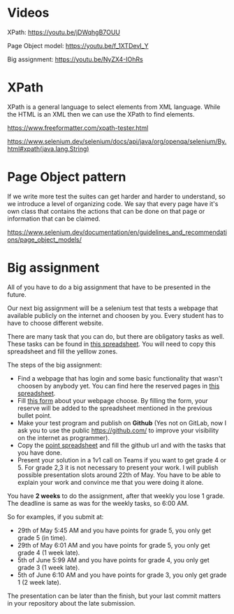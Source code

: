 # Videos

XPath: https://youtu.be/jDWqhgB7OUU

Page Object model: https://youtu.be/f_1XTDevI_Y

Big assignment: https://youtu.be/NyZX4-IOhRs

# XPath

XPath is a general language to select elements from XML language.
While the HTML is an XML then we can use the XPath to find elements.

https://www.freeformatter.com/xpath-tester.html

https://www.selenium.dev/selenium/docs/api/java/org/openqa/selenium/By.html#xpath(java.lang.String)


# Page Object pattern

If we write more test the suites can get harder and harder to understand, so we introduce a level of organizing code.
We say that every page have it's own class that contains the actions that can be done on that page or information that can be claimed.

https://www.selenium.dev/documentation/en/guidelines_and_recommendations/page_object_models/


# Big assignment

All of you have to do a big assignment that have to be presented in the future.

Our next big assignment will be a selenium test that tests a webpage that available publicly on the internet and choosen by you.
Every student has to have to choose different website.


There are many task that you can do, but there are obligatory tasks as well.
These tasks can be found in [this spreadsheet](https://docs.google.com/spreadsheets/d/1lwZlTShULZVSCxM-ew880VkdSffrruTUF229c-FsC5k/edit?usp=sharing).
You will need to copy this spreadsheet and fill the yelllow zones.


The steps of the big assignment:

- Find a webpage that has login and some basic functionality that wasn't choosen by anybody yet. You can find here the reserved pages in [this spreadsheet](https://docs.google.com/spreadsheets/d/1pVWcnxBJkw6f9679S2l4ZuaLa-QWQEEYAoFtjM3Bbw4/edit?usp=sharing).
- Fill [this form](https://docs.google.com/forms/d/e/1FAIpQLSeDvCWjhM4KrUV_1eQc45taf--5Uz798jruwcFd8vjvXVAyHg/viewform?usp=sf_link) about your webpage choose. By filling the form, your reserve will be added to the spreadsheet mentioned in the previous bullet point.
- Make your test program and publish on **Github** (Yes not on GitLab, now I ask you to use the public https://github.com/ to improve your visibility on the internet as programmer).
- Copy the [point spreadsheet](https://docs.google.com/spreadsheets/d/1lwZlTShULZVSCxM-ew880VkdSffrruTUF229c-FsC5k/edit?usp=sharing) and fill the github url and with the tasks that you have done.
- Present your solution in a 1v1 call on Teams if you want to get grade 4 or 5. For grade 2,3 it is not necessary to present your work. I will publish possible presentation slots around 22th of May.  You have to be able to explain your work and convince me that you were doing it alone.

You have **2 weeks** to do the assignment, after that weekly you lose 1 grade. The deadline is same as was for the weekly tasks, so 6:00 AM.

So for examples, if you submit at:
- 29th of May 5:45 AM and you have points for grade 5, you only get grade 5 (in time).
- 29th of May 6:01 AM and you have points for grade 5, you only get grade 4 (1 week late).
- 5th of June 5:99 AM and you have points for grade 4, you only get grade 3 (1 week late).
- 5th of June 6:10 AM and you have points for grade 3, you only get grade 1 (2 week late). 

The presentation can be later than the finish, but your last commit matters in your repository about the late submission.
